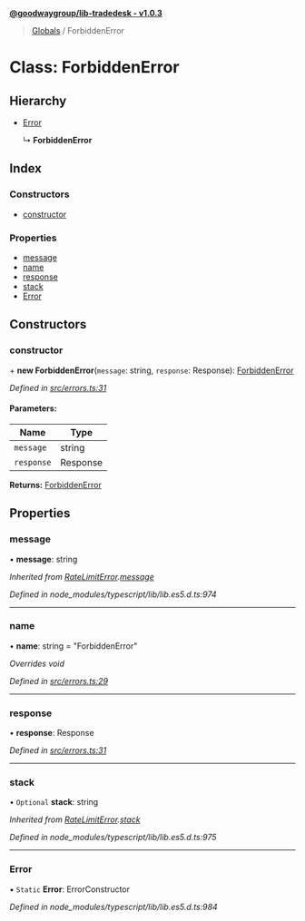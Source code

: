 **[@goodwaygroup/lib-tradedesk - v1.0.3](../README.md)**

> [Globals](../README.md) / ForbiddenError

# Class: ForbiddenError

## Hierarchy

* [Error](ratelimiterror.md#error)

  ↳ **ForbiddenError**

## Index

### Constructors

* [constructor](forbiddenerror.md#constructor)

### Properties

* [message](forbiddenerror.md#message)
* [name](forbiddenerror.md#name)
* [response](forbiddenerror.md#response)
* [stack](forbiddenerror.md#stack)
* [Error](forbiddenerror.md#error)

## Constructors

### constructor

\+ **new ForbiddenError**(`message`: string, `response`: Response): [ForbiddenError](forbiddenerror.md)

*Defined in [src/errors.ts:31](https://github.com/GoodwayGroup/lib-tradedesk/blob/02741c3/src/errors.ts#L31)*

#### Parameters:

Name | Type |
------ | ------ |
`message` | string |
`response` | Response |

**Returns:** [ForbiddenError](forbiddenerror.md)

## Properties

### message

•  **message**: string

*Inherited from [RateLimitError](ratelimiterror.md).[message](ratelimiterror.md#message)*

*Defined in node_modules/typescript/lib/lib.es5.d.ts:974*

___

### name

•  **name**: string = "ForbiddenError"

*Overrides void*

*Defined in [src/errors.ts:29](https://github.com/GoodwayGroup/lib-tradedesk/blob/02741c3/src/errors.ts#L29)*

___

### response

•  **response**: Response

*Defined in [src/errors.ts:31](https://github.com/GoodwayGroup/lib-tradedesk/blob/02741c3/src/errors.ts#L31)*

___

### stack

• `Optional` **stack**: string

*Inherited from [RateLimitError](ratelimiterror.md).[stack](ratelimiterror.md#stack)*

*Defined in node_modules/typescript/lib/lib.es5.d.ts:975*

___

### Error

▪ `Static` **Error**: ErrorConstructor

*Defined in node_modules/typescript/lib/lib.es5.d.ts:984*
